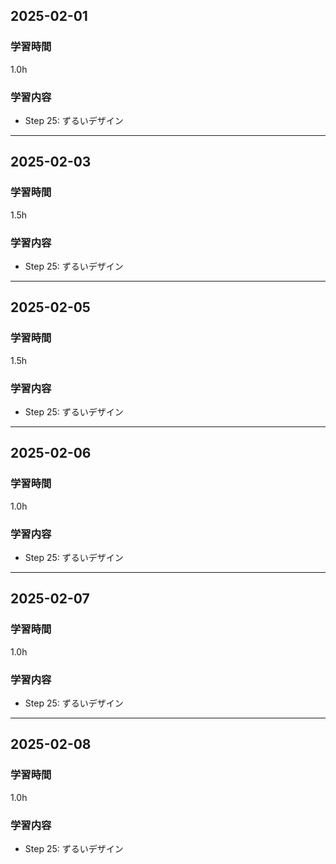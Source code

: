 ## 2025-02-01
### 学習時間
1.0h
### 学習内容
- Step 25: ずるいデザイン
___
## 2025-02-03
### 学習時間
1.5h
### 学習内容
- Step 25: ずるいデザイン
___
## 2025-02-05
### 学習時間
1.5h
### 学習内容
- Step 25: ずるいデザイン
___
## 2025-02-06
### 学習時間
1.0h
### 学習内容
- Step 25: ずるいデザイン
___
## 2025-02-07
### 学習時間
1.0h
### 学習内容
- Step 25: ずるいデザイン
___
## 2025-02-08
### 学習時間
1.0h
### 学習内容
- Step 25: ずるいデザイン
